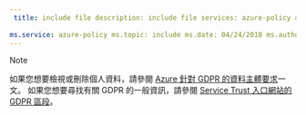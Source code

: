 ```yaml
---
 title: include file description: include file services: azure-policy author: eross-msft
 
ms.service: azure-policy ms.topic: include ms.date: 04/24/2018 ms.author: lizross ms.custom: include file
---
```


>[!Note] 
>如果您想要檢視或刪除個人資料，請參閱 [Azure 針對 GDPR 的資料主體要求](https://docs.microsoft.com/microsoft-365/compliance/gdpr-dsr-azure)一文。 如果您想要尋找有關 GDPR 的一般資訊，請參閱 [Service Trust 入口網站的 GDPR 區段](https://servicetrust.microsoft.com/ViewPage/GDPRGetStarted)。
